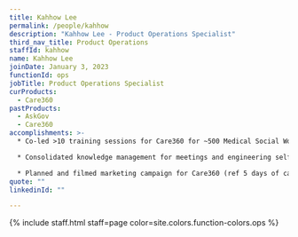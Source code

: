 ```yaml
---
title: Kahhow Lee
permalink: /people/kahhow
description: "Kahhow Lee - Product Operations Specialist"
third_nav_title: Product Operations
staffId: kahhow
name: Kahhow Lee
joinDate: January 3, 2023
functionId: ops
jobTitle: Product Operations Specialist
curProducts:
  - Care360
pastProducts:
  - AskGov
  - Care360
accomplishments: >-
  * Co-led >10 training sessions for Care360 for ~500 Medical Social Workers

  * Consolidated knowledge management for meetings and engineering self-serviceability under @Care360 meeting notes; actively scribe and consolidate links

  * Planned and filmed marketing campaign for Care360 (ref 5 days of care360). Cumulatively >100 views
quote: ""
linkedinId: ""

---
```


{% include staff.html staff=page color=site.colors.function-colors.ops %}
